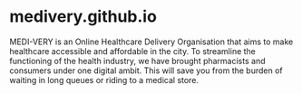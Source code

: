 # medivery.github.io
MEDI-VERY is an Online Healthcare Delivery Organisation that aims to make healthcare accessible and affordable in the city. To streamline the functioning of the health industry, we have brought pharmacists and consumers under one digital ambit. This will save you from the burden of waiting in long queues or riding to a medical store.
